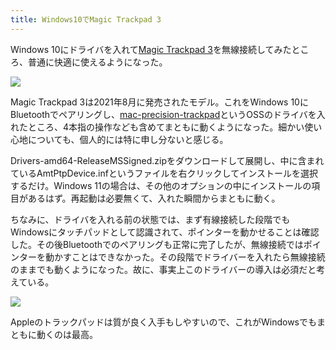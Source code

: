```yaml
---
title: Windows10でMagic Trackpad 3
---
```

Windows 10にドライバを入れて[Magic Trackpad 3](https://www.amazon.co.jp/dp/B09BTT6FJ9)を無線接続してみたところ、普通に快適に使えるようになった。

![](https://lh3.googleusercontent.com/hivkT-sJAS9HB0xCYdHjS0KMwtDURcdLHvEXVWLeYV_zkuBsX3p2gKc2a-VPqHa3PmSXQJ33VYdRIXm_noHClHNN9EkWOAyCKsRWnO-MYHQIDJVJfHqaqtnk_MIadb9rCP-JOUlHV0qLWBNI8FS9TdNez7o9o7wPWdkU7ZLWLwxC62gAx1pLSTPLe6IqgA)

Magic Trackpad 3は2021年8月に発売されたモデル。これをWindows 10にBluetoothでペアリングし、[mac-precision-trackpad](https://github.com/imbushuo/mac-precision-touchpad)というOSSのドライバを入れたところ、4本指の操作なども含めてまともに動くようになった。細かい使い心地についても、個人的には特に申し分ないと感じる。

Drivers-amd64-ReleaseMSSigned.zipをダウンロードして展開し、中に含まれているAmtPtpDevice.infというファイルを右クリックしてインストールを選択するだけ。Windows 11の場合は、その他のオプションの中にインストールの項目があるはず。再起動は必要無くて、入れた瞬間からまともに動く。

ちなみに、ドライバを入れる前の状態では、まず有線接続した段階でもWindowsにタッチパッドとして認識されて、ポインターを動かせることは確認した。その後Bluetoothでのペアリングも正常に完了したが、無線接続ではポインターを動かすことはできなかった。その段階でドライバーを入れたら無線接続のままでも動くようになった。故に、事実上このドライバーの導入は必須だと考えている。

![](https://lh6.googleusercontent.com/rFuQWGkKYr7LRmQaM6_0UB0-FgXthpU1nwKvLUZpP48NsqYdyVqWPNVO6o-85COKV4gaM844KRaCoaxB2pZKWVmtU_h6xW-SjoAdjDKrnQJWQCbKbC2tGdhDEB3coj7Kqa7RETNeHwDUxzI1AqHeJGFtcZ8GYWj9nLBtGaReaPnvSNloyVcQpt-2-vFu9g)

Appleのトラックパッドは質が良く入手もしやすいので、これがWindowsでもまともに動くのは最高。
